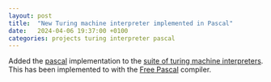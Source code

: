 ```yaml
---
layout: post
title:  "New Turing machine interpreter implemented in Pascal"
date:   2024-04-06 19:37:00 +0100
categories: projects turing interpreter pascal
---
```

Added the [pascal](https://github.com/sanelli/turing/tree/main/pascal) implementation to the [suite of turing machine interpreters](https://github.com/sanelli/turing).
This has been implemented to with the [Free Pascal](https://www.freepascal.org) compiler.
